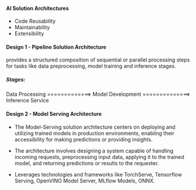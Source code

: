 #### AI Solution Architectures 

- Code Reusability 
- Maintainability 
- Extensibility 


#### Design 1 - Pipeline Solution Architecture 
provides a structured composition of sequential or parallel processing steps for tasks like data preprocessing, model training and inference stages. 

##### Stages: 
Data Processing =============> Model Development ==============> Inference Service 

#### Design 2 - Model Serving Architecture 
- The Model-Serving solution architecture centers on deploying and utilizing trained models in production environments, enabling their accessibility for making predictions or providing insights. 

- The architecture involves designing a system capable of handling incoming requests, preprocessing input data, applying it to the trained model, and returning predictions or results to the requester. 

- Leverages technologies and frameworks like TorchServe, Tensorflow Serving, OpenVINO Model Server, MLflow Models, ONNX. 